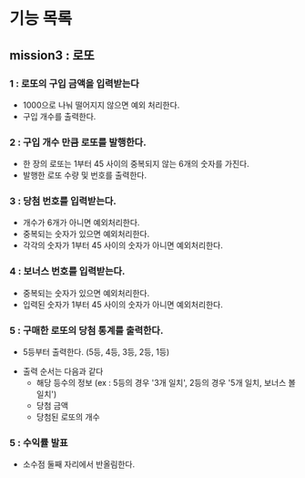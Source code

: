 # 기능 목록

## mission3 : 로또

### 1 : 로또의 구입 금액을 입력받는다

- 1000으로 나눠 떨어지지 않으면 예외 처리한다.
- 구입 개수를 출력한다.

### 2 : 구입 개수 만큼 로또를 발행한다.

- 한 장의 로또는 1부터 45 사이의 중복되지 않는 6개의 숫자를 가진다.
- 발행한 로또 수량 및 번호를 출력한다.

### 3 : 당첨 번호를 입력받는다.

- 개수가 6개가 아니면 예외처리한다.
- 중복되는 숫자가 있으면 예외처리한다.
- 각각의 숫자가 1부터 45 사이의 숫자가 아니면 예외처리한다.

### 4 : 보너스 번호를 입력받는다.

- 중복되는 숫자가 있으면 예외처리한다.
- 입력된 숫자가 1부터 45 사이의 숫자가 아니면 예외처리한다.

### 5 : 구매한 로또의 당첨 통계를 출력한다.

- 5등부터 출력한다. (5등, 4등, 3등, 2등, 1등)

* 출력 순서는 다음과 같다
  - 해당 등수의 정보 (ex : 5등의 경우 '3개 일치', 2등의 경우 '5개 일치, 보너스 볼 일치')
  - 당첨 금액
  - 당첨된 로또의 개수

### 5 : 수익률 발표

- 소수점 둘째 자리에서 반올림한다.
